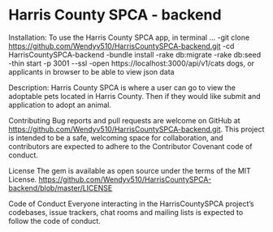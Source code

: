 # Harris County SPCA - backend 


Installation: To use the Harris County SPCA app, in terminal ... -git clone https://github.com/Wendyv510/HarrisCountySPCA-backend.git -cd HarrisCountySPCA-backend -bundle install -rake db:migrate -rake db:seed -thin start -p 3001 --ssl -open https://localhost:3000/api/v1/cats dogs, or applicants in browser to be able to view json data 

Description: Harris County SPCA is where a user can go to view the adoptable pets located in Harris County. Then if they would like submit and application to adopt an animal. 

Contributing Bug reports and pull requests are welcome on GitHub at https://github.com/Wendyv510/HarrisCountySPCA-backend.git. This project is intended to be a safe, welcoming space for collaboration, and contributors are expected to adhere to the Contributor Covenant code of conduct.

License The gem is available as open source under the terms of the MIT License. https://github.com/Wendyv510/HarrisCountySPCA-backend/blob/master/LICENSE

Code of Conduct Everyone interacting in the HarrisCountySPCA project’s codebases, issue trackers, chat rooms and mailing lists is expected to follow the code of conduct.